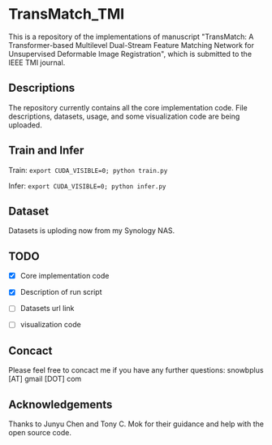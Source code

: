 # TransMatch_TMI
This is a repository of the implementations of manuscript "TransMatch: A Transformer-based Multilevel Dual-Stream Feature Matching Network for Unsupervised Deformable Image Registration", which is submitted to the IEEE TMI journal.

## Descriptions
The repository currently contains all the core implementation code. File descriptions, datasets, usage, and some visualization code are being uploaded.

## Train and Infer
Train: ```export CUDA_VISIBLE=0; python train.py```

Infer: ```export CUDA_VISIBLE=0; python infer.py```

## Dataset
Datasets is uploding now from my Synology NAS.

## TODO
- [x] Core implementation code
- [x] Description of run script
- [ ] Datasets url link
- [ ] visualization code


## Concact
Please feel free to concact me if you have any further questions: snowbplus [AT] gmail [DOT] com


## Acknowledgements
Thanks to Junyu Chen and Tony C. Mok for their guidance and help with the open source code.


